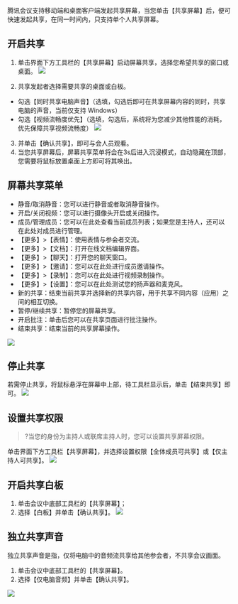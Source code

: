 腾讯会议支持移动端和桌面客户端发起共享屏幕，当您单击【共享屏幕】后，便可快速发起共享，在同一时间内，只支持单个人共享屏幕。



## 开启共享
1. 单击界面下方工具栏的【共享屏幕】启动屏幕共享，选择您希望共享的窗口或桌面。
![](https://main.qcloudimg.com/raw/65e79b3e8fd37d059503b436435c81bc.jpg)

2. 共享发起者选择需要共享的桌面或白板。
 - 勾选【同时共享电脑声音】（选填，勾选后即可在共享屏幕内容的同时，共享电脑的声音，当前仅支持 Windows）
 - 勾选【视频流畅度优先】（选填，勾选后，系统将为您减少其他性能的消耗，优先保障共享视频流畅度）
 ![](https://main.qcloudimg.com/raw/780d0387771f18014d8d6a3a9ee3f801.png)
 
3. 并单击【确认共享】，即可与会人员观看。
4. 当您共享屏幕后，屏幕共享菜单将会在3s后进入沉浸模式，自动隐藏在顶部，您需要将鼠标放置桌面上方即可将其唤出。

## 屏幕共享菜单
- 静音/取消静音：您可以进行静音或者取消静音操作。
- 开启/关闭视频：您可以进行摄像头开启或关闭操作。
- 成员/管理成员：您可以在此处查看当前成员列表；如果您是主持人，还可以在此处对成员进行管理。
- 【更多】>【表情】：使用表情与参会者交流。
- 【更多】>【文档】：打开在线文档编辑界面。
- 【更多】>【聊天】：打开您的聊天窗口。
- 【更多】>【邀请】：您可以在此处进行成员邀请操作。
- 【更多】>【录制】：您可以在此处进行视频录制操作。
- 【更多】>【设置】：您可以在此处测试您的扬声器和麦克风。
- 新的共享：结束当前共享并选择新的共享内容，用于共享不同内容（应用）之间的相互切换。
- 暂停/继续共享：暂停您的屏幕共享。
- 开启批注：单击后您可以在共享页面进行批注操作。
- 结束共享：结束当前的共享屏幕操作。

![](https://main.qcloudimg.com/raw/8d9197f65c954bd790942450253a2fe7.jpg)

## 停止共享
若需停止共享，将鼠标悬浮在屏幕中上部，待工具栏显示后，单击【结束共享】即可。
![](https://main.qcloudimg.com/raw/482592abb3863a1c075cf9e5d8aa9d11.jpg)


## 设置共享权限
>?当您的身份为主持人或联席主持人时，您可以设置共享屏幕权限。

单击界面下方工具栏【共享屏幕】，并选择设置权限【全体成员可共享】或【仅主持人可共享】。
![](https://main.qcloudimg.com/raw/4e86bd3054b5bb5aa3a00f96568cd89d.png)


## 开启共享白板
1. 单击会议中底部工具栏的【共享屏幕】；
2. 选择【白板】并单击【确认共享】。
![](https://main.qcloudimg.com/raw/bd01583726fa5517fb1b6ff88c18a2f1.jpg)

## 独立共享声音
独立共享声音是指，仅将电脑中的音频流共享给其他参会者，不共享会议画面。
1. 单击会议中底部工具栏的【共享屏幕】。
2. 选择【仅电脑音频】并单击【确认共享】。

![](https://main.qcloudimg.com/raw/9a7df3ffafde31dfb93891a4f24166dd.jpg)
